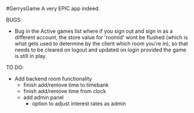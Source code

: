 #GerrysGame
A very EPIC app indeed.

BUGS:
- Bug in the Active games list where if you sign out and sign in as a different account, the store value for 'roomId' wont be flushed (which is what gets used to determine by the client which room you're in), so that needs to be cleared on logout and updated on login provided the game is still in play. 

TO DO:
- Add backend room functionality 
  - finish add/remove time to timebank
  - finish add/remove time from clock
  - add admin panel
    - option to adjust interest rates as admin
